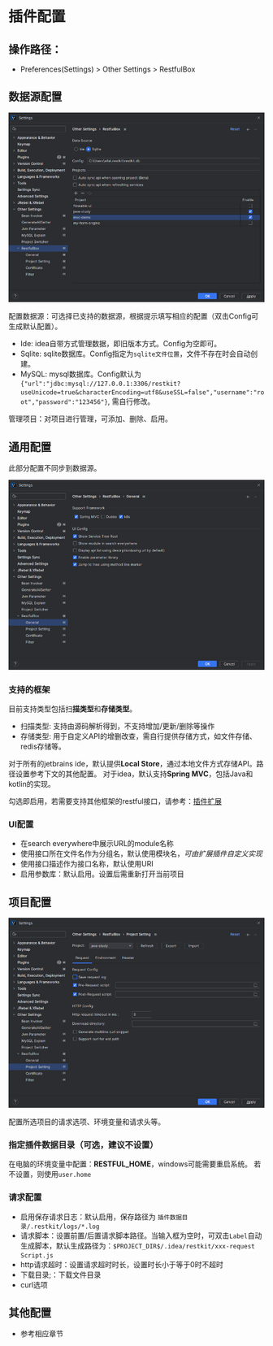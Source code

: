 # 插件配置

## 操作路径：

- Preferences(Settings) > Other Settings > RestfulBox

## 数据源配置
![](images/537264421247747.png)

配置数据源：可选择已支持的数据源，根据提示填写相应的配置（双击Config可生成默认配置）。

- Ide: idea自带方式管理数据，即旧版本方式。Config为空即可。
- Sqlite: sqlite数据库。Config指定为`sqlite文件位置`，文件不存在时会自动创建。
- MySQL: mysql数据库。Config默认为 `{"url":"jdbc:mysql://127.0.0.1:3306/restkit?useUnicode=true&characterEncoding=utf8&useSSL=false","username":"root","password":"123456"}`, 需自行修改。

管理项目：对项目进行管理，可添加、删除、启用。

## 通用配置
此部分配置不同步到数据源。

![](images/240564521249042.png)

### 支持的框架
目前支持类型包括扫**描类型**和**存储类型**。
- 扫描类型: 支持由源码解析得到，不支持增加/更新/删除等操作
- 存储类型: 用于自定义API的增删改查，需自行提供存储方式，如文件存储、redis存储等。

对于所有的jetbrains ide，默认提供**Local Store**，通过本地文件方式存储API。路径设置参考下文的其他配置。 对于idea，默认支持**Spring MVC**，包括Java和kotlin的实现。

勾选即启用，若需要支持其他框架的restful接口，请参考：[插件扩展](../扩展/扩展简介.md)

### UI配置

- 在search everywhere中展示URL的module名称
- 使用接口所在文件名作为分组名，默认使用模块名，_可由扩展插件自定义实现_
- 使用接口描述作为接口名称，默认使用URI
- 启用参数库：默认启用。设置后需重新打开当前项目

## 项目配置
![](images/560074521250044.png)

配置所选项目的请求选项、环境变量和请求头等。

### 指定插件数据目录（可选，建议不设置）
在电脑的环境变量中配置：**RESTFUL_HOME**，windows可能需要重启系统。
若不设置，则使用`user.home`

### 请求配置

- 启用保存请求日志：默认启用，保存路径为 `插件数据目录/.restkit/logs/*.log`
- 请求脚本：设置前置/后置请求脚本路径。当输入框为空时，可双击`Label`自动生成脚本，默认生成路径为：`$PROJECT_DIR$/.idea/restkit/xxx-request Script.js`
- http请求超时：设置请求超时时长，设置时长小于等于0时不超时
- 下载目录;：下载文件目录
- curl选项

## 其他配置

- 参考相应章节
